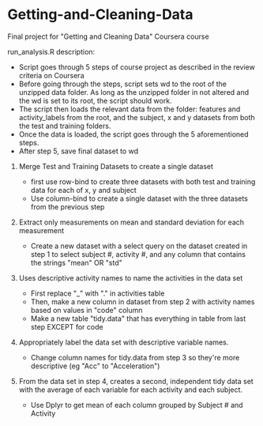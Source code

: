 # Getting-and-Cleaning-Data
Final project for "Getting and Cleaning Data" Coursera course


run_analysis.R description:
- Script goes through 5 steps of course project as described in the review criteria on Coursera
- Before going through the steps, script sets wd to the root of the unzipped data folder. As long as the unzipped folder in not altered and the wd is set to its root, the script should
    work.
- The script then loads the relevant data from the folder: features and activity_labels from the root, and the subject, x and y datasets from both the test and training folders.
- Once the data is loaded, the script goes through the 5 aforementioned steps.
- After step 5, save final dataset to wd


1) Merge Test and Training Datasets to create a single dataset
    - first use row-bind to create three datasets with both test and training data for each of x, y and subject
    - Use column-bind to create a single dataset with the three datasets from the previous step


2) Extract only measurements on mean and standard deviation for each measurement
    - Create a new dataset with a select query on the dataset created in step 1 to select subject #, activity #, and any column that contains the strings "mean" OR "std"


3) Uses descriptive activity names to name the activities in the data set
    - First replace "_" with "." in activities table
    - Then, make a new column in dataset from step 2 with activity names based on values in "code" column
    - Make a new table "tidy.data" that has everything in table from last step EXCEPT for code

4) Appropriately label the data set with descriptive variable names. 
    - Change column names for tidy.data from step 3 so they're more descriptive (eg "Acc" to "Acceleration")

5) From the data set in step 4, creates a second, independent tidy data set with the average of each variable for each activity and each subject.
    - Use Dplyr to get mean of each column grouped by Subject # and Activity

